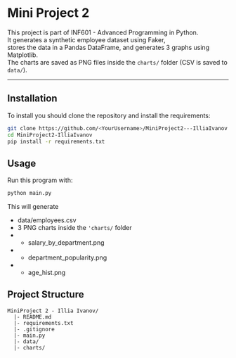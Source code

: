 # Mini Project 2

This project is part of INF601 - Advanced Programming in Python.  
It generates a synthetic employee dataset using Faker,  
stores the data in a Pandas DataFrame, and generates 3 graphs using Matplotlib.  
The charts are saved as PNG files inside the `charts/` folder (CSV is saved to `data/`).

---

## Installation

To install you should clone the repository and install the requirements:

```bash
git clone https://github.com/<YourUsername>/MiniProject2---IlliaIvanov.git
cd MiniProject2-IlliaIvanov
pip install -r requirements.txt
```
## Usage

Run this program with:

```bash
python main.py
```
This will generate 
* data/employees.csv
* 3 PNG charts inside the `'charts/` folder
* - salary_by_department.png
* - department_popularity.png
* - age_hist.png

## Project Structure
```
MiniProject 2 - Illia Ivanov/
  |- README.md
  |- requirements.txt
  |- .gitignore
  |- main.py
  |- data/
  |- charts/
```
